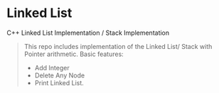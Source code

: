 # Linked List
 C++ Linked List Implementation / Stack Implementation

 > This repo includes implementation of the Linked List/ Stack with Pointer arithmetic.
 > Basic features:
 > - Add Integer
 > - Delete Any Node
 > - Print Linked List.
 
